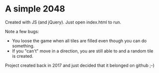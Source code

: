 # A simple 2048
Created with JS (and jQuery).
Just open index.html to run.

Note a few bugs:
- You loose the game when all tiles are filled even though you can do something.
- If you "can't" move in a direction, you are still able to and a random tile is created.


Project created back in 2017 and just decided that it belonged on github ;-)

